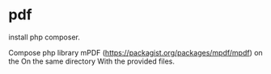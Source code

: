 # pdf

install php composer.

Compose php library mPDF (https://packagist.org/packages/mpdf/mpdf) on the On the same directory With the provided files.

